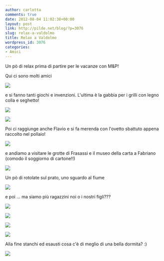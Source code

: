 ```yaml
---
author: carlotta
comments: true
date: 2012-08-04 11:02:38+00:00
layout: post
link: http://pilde.net/blog/?p=3076
slug: relax-a-valdolmo
title: Relax a Valdolmo
wordpress_id: 3076
categories:
- Amici
---
```


Un pò di relax prima di partire per le vacanze con M&P!

Qui ci sono molti amici

![](http://pilde.net/blog/wp-content/uploads/2012/09/gruppone_valdolmese.jpg)




e si fanno tanti giochi e invenzioni. L'ultima è la gabbia per i grilli con legno colla e seghetto!

![](http://pilde.net/blog/wp-content/uploads/2012/09/seghetto.jpg)




![](http://pilde.net/blog/wp-content/uploads/2012/09/colla.jpg)




Poi ci raggiunge anche Flavio e si fa merenda con l'ovetto sbattuto appena raccolto nel pollaio!

![](http://pilde.net/blog/wp-content/uploads/2012/09/ovetto.jpg)




e andiamo a visitare le grotte di Frasassi e il museo della carta a Fabriano (comodo il soggiorno di cartone!!)




![](http://pilde.net/blog/wp-content/uploads/2012/09/tavolo_cartone.jpg)




Un pò di rotolate sul prato, uno sguardo al fiume

![](http://pilde.net/blog/wp-content/uploads/2012/09/gruppo.jpg)




e poi ... ma siamo più ragazzini noi o i nostri figli???

![](http://pilde.net/blog/wp-content/uploads/2012/09/nasone.jpg)




![](http://pilde.net/blog/wp-content/uploads/2012/09/altalena_m.jpg)




![](http://pilde.net/blog/wp-content/uploads/2012/09/altalena_p.jpg)




![](http://pilde.net/blog/wp-content/uploads/2012/09/ruota.jpg)




Alla fine stanchi ed esausti cosa c'è di meglio di una bella dormita? :)




![](http://pilde.net/blog/wp-content/uploads/2012/09/cariola.jpg)



